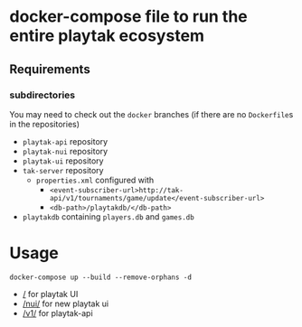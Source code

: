# docker-compose file to run the entire playtak ecosystem
## Requirements
### subdirectories

You may need to check out the `docker` branches (if there are no `Dockerfile`s in the repositories)

- `playtak-api` repository
- `playtak-nui` repository
- `playtak-ui` repository
- `tak-server` repository
  - `properties.xml` configured with
    - `<event-subscriber-url>http://tak-api/v1/tournaments/game/update</event-subscriber-url>`
    - `<db-path>/playtakdb/</db-path>`
- `playtakdb` containing `players.db` and `games.db`

# Usage
`docker-compose up --build --remove-orphans -d`

- [/](http://localhost/) for playtak UI
- [/nui/](http://localhost/nui/) for new playtak ui
- [/v1/](http://localhost/v1/) for playtak-api
